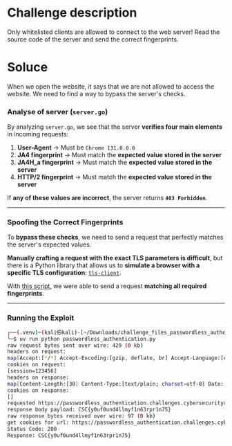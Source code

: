 # Challenge description

Only whitelisted clients are allowed to connect to the web server!
Read the source code of the server and send the correct fingerprints.

# Soluce

When we open the website, it says that we are not allowed to access the website. We need to find a way to bypass the server's checks.

### **Analyse of server (`server.go`)**
By analyzing `server.go`, we see that the server **verifies four main elements** in incoming requests:
1. **User-Agent** → Must be `Chrome 131.0.0.0`
2. **JA4 fingerprint** → Must match the **expected value stored in the server**
3. **JA4H_a fingerprint** → Must match the **expected value stored in the server**
4. **HTTP/2 fingerprint** → Must match the **expected value stored in the server**

If **any of these values are incorrect**, the server returns **`403 Forbidden`**.

---

### **Spoofing the Correct Fingerprints**
To **bypass these checks**, we need to send a request that perfectly matches the server's expected values.

**Manually crafting a request with the exact TLS parameters is difficult**, but there is a Python library that allows us to **simulate a browser with a specific TLS configuration**: [`tls-client`](https://github.com/FlorianREGAZ/Python-Tls-Client).

With [this script](passwordless_authentication.py), we were able to send a request **matching all required fingerprints**.

---

### **Running the Exploit**
```bash
┌──(.venv)─(kali㉿kali)-[~/Downloads/challenge_files_passwordless_authentication]
└─$ uv run python passwordless_authentication.py
raw request bytes sent over wire: 429 (0 kb)
headers on request:
map[Accept:[*/*] Accept-Encoding:[gzip, deflate, br] Accept-Language:[en-US,en;q=0.5] Connection:[keep-alive] Cookie:[session=123456] Header-Order::[] Referer:[https://passwordless_authentication.challenges.cybersecuritychallenge.be/] User-Agent:[Mozilla/5.0 (Windows NT 10.0; Win64; x64) AppleWebKit/537.36 (KHTML, like Gecko) Chrome/131.0.0.0 Safari/537.36]]
cookies on request:
[session=123456]
headers on response:
map[Content-Length:[30] Content-Type:[text/plain; charset=utf-8] Date:[Sat, 15 Mar 2025 17:11:32 GMT]]
cookies on response:
[]
requested https://passwordless_authentication.challenges.cybersecuritychallenge.be/ : status 200
response body payload: CSC{y0uf0und4llmyf1n63rpr1n75}
raw response bytes received over wire: 97 (0 kb)
get cookies for url: https://passwordless_authentication.challenges.cybersecuritychallenge.be/
Status Code: 200
Response: CSC{y0uf0und4llmyf1n63rpr1n75}
```